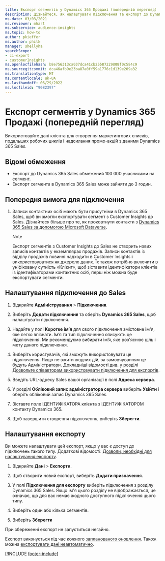 ```yaml
---
title: Експорт сегментів у Dynamics 365 Продажі (попередній перегляд)
description: Дізнайтеся, як налаштувати підключення та експорт до Dynamics 365 Sales.
ms.date: 03/03/2021
ms.reviewer: mhart
ms.subservice: audience-insights
ms.topic: how-to
author: pkieffer
ms.author: philk
manager: shellyha
searchScope:
- ci-export
- customerInsights
ms.openlocfilehash: b8e756313ca037dca41cb25587229808f0c584c9
ms.sourcegitcommit: dca46afb9e23ba87a0ff59a1776c1d139e209a32
ms.translationtype: MT
ms.contentlocale: uk-UA
ms.lasthandoff: 06/29/2022
ms.locfileid: "9082397"
---
```

# <a name="export-segments-to-dynamics-365-sales-preview"></a>Експорт сегментів у Dynamics 365 Продажі (попередній перегляд)

Використовуйте дані клієнта для створення маркетингових списків, подальших робочих циклів і надсилання промо-акцій з даними Dynamics 365 Sales.

## <a name="known-limitations"></a>Відомі обмеження

- Експорт до Dynamics 365 Sales обмежений 100 000 учасниками на сегмент.
- Експорт сегмента в Dynamics 365 Sales може зайняти до 3 годин. 

## <a name="prerequisite-for-connection"></a>Попередня вимога для підключення

1. Записи контактних осіб мають бути присутніми в Dynamics 365 Sales, щоб ви змогли експортувати сегмент з Customer Insights до Sales. Дізнайтеся більше про те, як проковтнути контакти з [Dynamics 365 Sales за допомогою Microsoft Dataverse](connect-dataverse-managed-lake.md).

   > [!NOTE]
   > Експорт сегментів з Customer Insights до Sales не створить нових записів контактів у екземплярах продажів. Записи контактів із відділу продажів повинні надходити в Customer Insights і використовуватися як джерело даних. Їх також потрібно включити в уніфіковану сутність «Клієнт», щоб зіставити ідентифікатори клієнтів із ідентифікаторами контактних осіб, перш ніж можна буде експортувати сегменти.

## <a name="set-up-the-connection-to-sales"></a>Налаштування підключення до Sales

1. Відкрийте **Адміністрування** > **Підключення**.

1. Виберіть **Додати підключення** та оберіть **Dynamics 365 Sales**, щоб налаштувати підключення.

1. Надайте у полі **Коротке ім’я** для свого підключення змістовне ім'я, яке легко впізнати. Ім’я та тип підключення описують це підключення. Ми рекомендуємо вибирати ім’я, яке роз'яснює ціль і мету даного підключення.

1. Виберіть користувачів, які зможуть використовувати це підключення. Якщо не вжити жодних дій, за замовчуванням це будуть Адміністратори. Докладніші відомості див. у розділі [Дозвольте співавторам використовувати підключення для експортів](connections.md#allow-contributors-to-use-a-connection-for-exports).

1. Введіть URL-адресу Sales вашої організації в полі **Адреса сервера**.

1. У розділі **Обліковий запис адміністратора сервера** виберіть **Увійти** і оберіть обліковий запис Dynamics 365 Sales.

1. Зіставте поле ІДЕНТИФІКАТОРА клієнта з ІДЕНТИФІКАТОРОМ контакту Dynamics 365.

1. Щоб завершити створення підключення, виберіть **Зберегти**. 

## <a name="configure-an-export"></a>Налаштування експорту

Ви можете налаштувати цей експорт, якщо у вас є доступ до підключень такого типу. Додаткові відомості: [Дозволи, необхідні для налаштування експорту](export-destinations.md#set-up-a-new-export).

1. Відкрийте **Дані** > **Експорти**.

1. Щоб створити новий експорт, виберіть **Додати призначення**.

1. У полі **Підключення для експорту** виберіть підключення з розділу Dynamics 365 Sales. Якщо ім'я цього розділу не відображається, це означає, що для вас немає жодного доступного підключення цього типу.

1. Виберіть один або кілька сегментів.

1. Виберіть **Зберегти**

При збереженні експорт не запуститься негайно.

Експорт виконується під час кожного [запланованого оновлення](system.md#schedule-tab). Також можна [експортувати дані неавтоматично](export-destinations.md#run-exports-on-demand). 

[!INCLUDE [footer-include](includes/footer-banner.md)]
